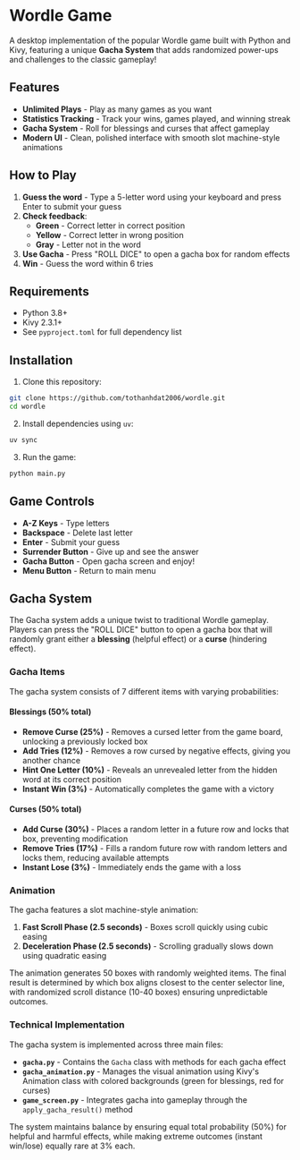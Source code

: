 # Wordle Game

A desktop implementation of the popular Wordle game built with Python and Kivy, featuring a unique **Gacha System** that adds randomized power-ups and challenges to the classic gameplay!

## Features

- **Unlimited Plays** - Play as many games as you want
- **Statistics Tracking** - Track your wins, games played, and winning streak
- **Gacha System** - Roll for blessings and curses that affect gameplay
- **Modern UI** - Clean, polished interface with smooth slot machine-style animations

## How to Play

1. **Guess the word** - Type a 5-letter word using your keyboard and press Enter to submit your guess
2. **Check feedback**:
   - **Green** - Correct letter in correct position
   - **Yellow** - Correct letter in wrong position
   - **Gray** - Letter not in the word
3. **Use Gacha** - Press "ROLL DICE" to open a gacha box for random effects
4. **Win** - Guess the word within 6 tries

## Requirements

- Python 3.8+
- Kivy 2.3.1+
- See `pyproject.toml` for full dependency list

## Installation

1. Clone this repository:
```bash
git clone https://github.com/tothanhdat2006/wordle.git
cd wordle
```

2. Install dependencies using `uv`:
```bash
uv sync
```

3. Run the game:
```bash
python main.py
```

## Game Controls

- **A-Z Keys** - Type letters
- **Backspace** - Delete last letter
- **Enter** - Submit your guess
- **Surrender Button** - Give up and see the answer
- **Gacha Button** - Open gacha screen and enjoy!
- **Menu Button** - Return to main menu


## Gacha System

The Gacha system adds a unique twist to traditional Wordle gameplay. Players can press the "ROLL DICE" button to open a gacha box that will randomly grant either a **blessing** (helpful effect) or a **curse** (hindering effect).

### Gacha Items

The gacha system consists of 7 different items with varying probabilities:

#### Blessings (50% total)

- **Remove Curse (25%)** - Removes a cursed letter from the game board, unlocking a previously locked box
- **Add Tries (12%)** - Removes a row cursed by negative effects, giving you another chance
- **Hint One Letter (10%)** - Reveals an unrevealed letter from the hidden word at its correct position
- **Instant Win (3%)** - Automatically completes the game with a victory

#### Curses (50% total)

- **Add Curse (30%)** - Places a random letter in a future row and locks that box, preventing modification
- **Remove Tries (17%)** - Fills a random future row with random letters and locks them, reducing available attempts
- **Instant Lose (3%)** - Immediately ends the game with a loss

### Animation

The gacha features a slot machine-style animation:

1. **Fast Scroll Phase (2.5 seconds)** - Boxes scroll quickly using cubic easing
2. **Deceleration Phase (2.5 seconds)** - Scrolling gradually slows down using quadratic easing

The animation generates 50 boxes with randomly weighted items. The final result is determined by which box aligns closest to the center selector line, with randomized scroll distance (10-40 boxes) ensuring unpredictable outcomes.

### Technical Implementation

The gacha system is implemented across three main files:

- **`gacha.py`** - Contains the `Gacha` class with methods for each gacha effect
- **`gacha_animation.py`** - Manages the visual animation using Kivy's Animation class with colored backgrounds (green for blessings, red for curses)
- **`game_screen.py`** - Integrates gacha into gameplay through the `apply_gacha_result()` method

The system maintains balance by ensuring equal total probability (50%) for helpful and harmful effects, while making extreme outcomes (instant win/lose) equally rare at 3% each.
